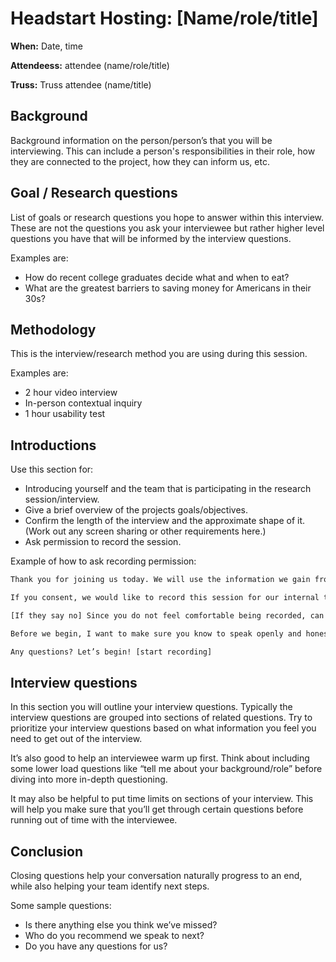# Headstart Hosting: \[Name/role/title\]

__When:__ Date, time

__Attendeess:__
attendee (name/role/title)

__Truss:__
Truss attendee (name/title)

## Background

Background information on the person/person’s that you will be interviewing. This can include a person's responsibilities in their role, how they are connected to the project, how they can inform us, etc.

## Goal / Research questions

List of goals or research questions you hope to answer within this interview. These are not the questions you ask your interviewee but rather higher level questions you have that will be informed by the interview questions.

Examples are:

- How do recent college graduates decide what and when to eat?
- What are the greatest barriers to saving money for Americans in their 30s?

## Methodology

This is the interview/research method you are using during this session.

Examples are:

- 2 hour video interview
- In-person contextual inquiry
- 1 hour usability test

## Introductions

Use this section for:

- Introducing yourself and the team that is participating in the research session/interview.
- Give a brief overview of the projects goals/objectives.
- Confirm the length of the interview and the approximate shape of it. (Work out any screen sharing or other requirements here.)
- Ask permission to record the session.

Example of how to ask recording permission:

```txt
Thank you for joining us today. We will use the information we gain from this conversation to better understand your role and the challenges you face as part of the Managed Care process. The information you provide will help us fill in gaps in our own knowledge of the process so that we can build a product that meets your needs.

If you consent, we would like to record this session for our internal team.

[If they say no] Since you do not feel comfortable being recorded, can we please take notes during this session so that we have a log of our conversation?

Before we begin, I want to make sure you know to speak openly and honestly: we are interested in your perspective so do not worry about representing the opinions of anyone else. If you would like to say something off the record, please let us know and we will stop the recording and / or make a note of it so that off the record information does not get shared publicly. Also, if there are any questions you do not know or cannot answer, that is perfectly fine.

Any questions? Let’s begin! [start recording]
```

## Interview questions

In this section you will outline your interview questions. Typically the interview questions are grouped into sections of related questions. Try to prioritize your interview questions based on what information you feel you need to get out of the interview.

It’s also good to help an interviewee warm up first. Think about including some lower load questions like “tell me about your background/role” before diving into more in-depth questioning.

It may also be helpful to put time limits on sections of your interview. This will help you make sure that you’ll get through certain questions before running out of time with the interviewee.

## Conclusion

Closing questions help your conversation naturally progress to an end, while also helping your team identify next steps.

Some sample questions:

- Is there anything else you think we’ve missed?
- Who do you recommend we speak to next?
- Do you have any questions for us?
